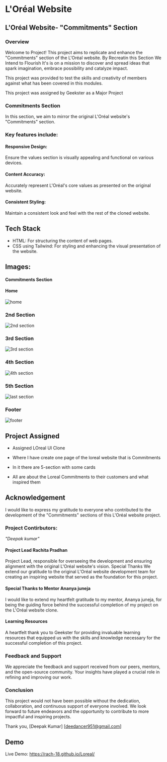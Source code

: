 # L'Oréal Website
## L'Oréal Website- "Commitments" Section
### Overview
Welcome to  Project! This project aims to replicate and enhance the "Commitments" section of the L'Oréal website. By Recreatin this Section We Intend to Flourish It's is on a mission to discover and spread ideas that spark imagination, embrace possibility and catalyze impact.

This project was provided to test the skills and creativity of members against what has been covered in this modules.

This project was assigned by Geekster as a Major Project 

### Commitments Section

In this section, we aim to mirror the original L'Oréal website's "Commitments" section. 

### Key features include:

#### Responsive Design: 
Ensure the values section is visually appealing and functional on various devices.

#### Content Accuracy: 
Accurately represent L'Oréal's core values as presented on the original website.

#### Consistent Styling: 
Maintain a consistent look and feel with the rest of the cloned website.

## Tech Stack
- HTML: For structuring the content of web pages.
- CSS using Tailwind: For styling and enhancing the visual presentation of the website.
## Images:
#### Commitments Section
#### Home
![home](https://github.com/rach-18/Loreal/assets/159279737/9a465f96-d754-4bf7-a03b-0058feeb647b)
### 2nd Section
![2nd section](https://github.com/rach-18/Loreal/assets/159279737/1bb39e35-84be-466c-8ca1-14043de3a7ee)
### 3rd Section
![3rd section](https://github.com/rach-18/Loreal/assets/159279737/1643ade8-3459-4133-aef1-b200e8e76615)
### 4th Section
![4th section](https://github.com/rach-18/Loreal/assets/159279737/a6003de3-2b8d-4d5c-8a36-7bc62f7d6119)
### 5th Section
![last section](https://github.com/rach-18/Loreal/assets/159279737/c68e15a1-7e8c-4e97-9982-cf65b3ec540d)
### Footer
![footer](https://github.com/rach-18/Loreal/assets/159279737/f0c5f247-e38d-42a0-a482-ee1ff25da051)

## Project Assigned
- Assigned LOreal UI Clone 
- Where I have create one page of the loreal website that is Commitments

- In it there are 5-section with some cards

- All are about the Loreal Commitments to their customers and what inspired them  

## Acknowledgement
I would like to express my gratitude to everyone who contributed to the development of the "Commitments" sections of this L'Oréal website project.

### Project Contirbutors: 
*"Deepak kumar"*

#### Project Lead **Rachita Pradhan** 
Project Lead, responsible for overseeing the development and ensuring alignment with the original L'Oréal website's vision.
Special Thanks
We extend our gratitude to the original L'Oréal  website development team for creating an inspiring website that served as the foundation for this project.

#### Special Thanks to Mentor **Ananya juneja**
I would like to extend my heartfelt gratitude to my mentor, Ananya juneja, for being the guiding force behind the successful completion of my project on the L'Oréal   website clone.

#### Learning Resources
A heartfelt thank you to Geekster for providing invaluable learning resources that equipped us with the skills and knowledge necessary for the successful completion of this project.

### Feedback and Support
We appreciate the feedback and support received from our peers, mentors, and the open-source community. Your insights have played a crucial role in refining and improving our work.

### Conclusion
This project would not have been possible without the dedication, collaboration, and continuous support of everyone involved. We look forward to future endeavors and the opportunity to contribute to more impactful and inspiring projects.

Thank you, [Deepak Kumar] [deedancer951@gmail.com]

## Demo

Live Demo: https://rach-18.github.io/Loreal/

